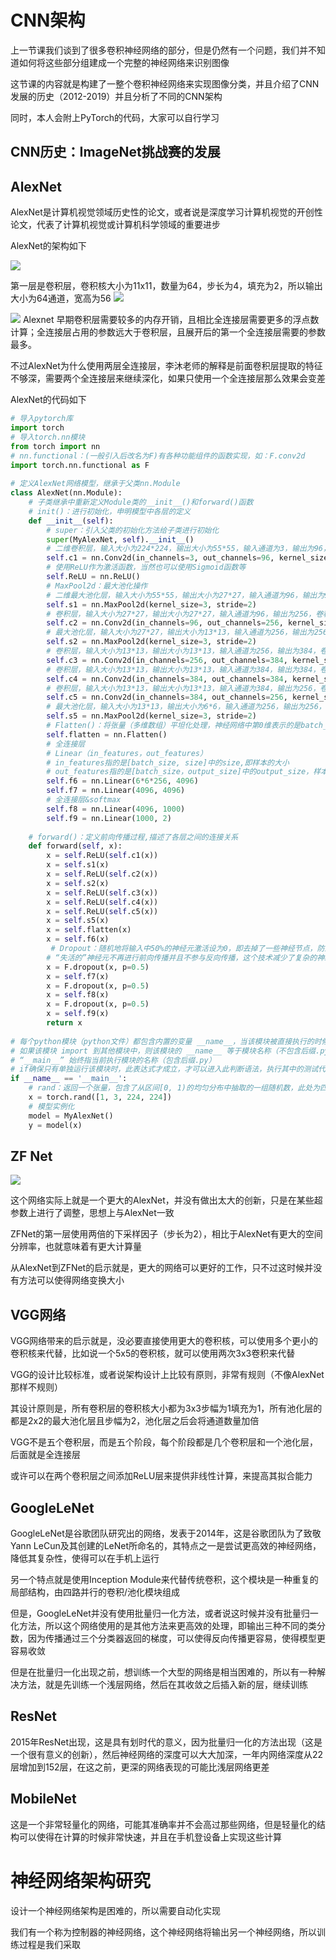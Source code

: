 # CNN架构

上一节课我们谈到了很多卷积神经网络的部分，但是仍然有一个问题，我们并不知道如何将这些部分组建成一个完整的神经网络来识别图像

这节课的内容就是构建了一整个卷积神经网络来实现图像分类，并且介绍了CNN发展的历史（2012-2019）并且分析了不同的CNN架构

同时，本人会附上PyTorch的代码，大家可以自行学习

## CNN历史：ImageNet挑战赛的发展

## AlexNet

AlexNet是计算机视觉领域历史性的论文，或者说是深度学习计算机视觉的开创性论文，代表了计算机视觉或计算机科学领域的重要进步

AlexNet的架构如下

![](./assets/AlexNet-Fig_03.png)

第一层是卷积层，卷积核大小为11x11，数量为64，步长为4，填充为2，所以输出大小为64通道，宽高为56
![](./assets/eecs8-28.jpg)

![](./assets/eecs8-31.jpg)
Alexnet 早期卷积层需要较多的内存开销，且相比全连接层需要更多的浮点数计算；全连接层占用的参数远大于卷积层，且展开后的第一个全连接层需要的参数最多。

不过AlexNet为什么使用两层全连接层，李沐老师的解释是前面卷积层提取的特征不够深，需要两个全连接层来继续深化，如果只使用一个全连接层那么效果会变差

AlexNet的代码如下

```python
# 导入pytorch库
import torch
# 导入torch.nn模块
from torch import nn
# nn.functional：(一般引入后改名为F)有各种功能组件的函数实现，如：F.conv2d
import torch.nn.functional as F
 
# 定义AlexNet网络模型，继承于父类nn.Module
class AlexNet(nn.Module):
    # 子类继承中重新定义Module类的__init__()和forward()函数
    # init()：进行初始化，申明模型中各层的定义
    def __init__(self):
        # super：引入父类的初始化方法给子类进行初始化
        super(MyAlexNet, self).__init__()
        # 二维卷积层，输入大小为224*224，输出大小为55*55，输入通道为3，输出为96，卷积核为11，步长为4
        self.c1 = nn.Conv2d(in_channels=3, out_channels=96, kernel_size=11, stride=4, padding=2)
        # 使用ReLU作为激活函数，当然也可以使用Sigmoid函数等
        self.ReLU = nn.ReLU()
        # MaxPool2d：最大池化操作
        # 二维最大池化层，输入大小为55*55，输出大小为27*27，输入通道为96，输出为96，池化核为3，步长为2
        self.s1 = nn.MaxPool2d(kernel_size=3, stride=2)
        # 卷积层，输入大小为27*27，输出大小为27*27，输入通道为96，输出为256，卷积核为5，扩充边缘为2，步长为1
        self.c2 = nn.Conv2d(in_channels=96, out_channels=256, kernel_size=5, stride=1, padding=2)
        # 最大池化层，输入大小为27*27，输出大小为13*13，输入通道为256，输出为256，池化核为3，步长为2
        self.s2 = nn.MaxPool2d(kernel_size=3, stride=2)
        # 卷积层，输入大小为13*13，输出大小为13*13，输入通道为256，输出为384，卷积核为3，扩充边缘为1，步长为1
        self.c3 = nn.Conv2d(in_channels=256, out_channels=384, kernel_size=3, stride=1, padding=1)
        # 卷积层，输入大小为13*13，输出大小为13*13，输入通道为384，输出为384，卷积核为3，扩充边缘为1，步长为1
        self.c4 = nn.Conv2d(in_channels=384, out_channels=384, kernel_size=3, stride=1, padding=1)
        # 卷积层，输入大小为13*13，输出大小为13*13，输入通道为384，输出为256，卷积核为3，扩充边缘为1，步长为1
        self.c5 = nn.Conv2d(in_channels=384, out_channels=256, kernel_size=3, stride=1, padding=1)
        # 最大池化层，输入大小为13*13，输出大小为6*6，输入通道为256，输出为256，池化核为3，步长为2
        self.s5 = nn.MaxPool2d(kernel_size=3, stride=2)
        # Flatten()：将张量（多维数组）平坦化处理，神经网络中第0维表示的是batch_size，所以Flatten()默认从第二维开始平坦化
        self.flatten = nn.Flatten()
        # 全连接层
        # Linear（in_features，out_features）
        # in_features指的是[batch_size, size]中的size,即样本的大小
        # out_features指的是[batch_size，output_size]中的output_size，样本输出的维度大小，也代表了该全连接层的神经元个数
        self.f6 = nn.Linear(6*6*256, 4096)
        self.f7 = nn.Linear(4096, 4096)
        # 全连接层&softmax
        self.f8 = nn.Linear(4096, 1000)
        self.f9 = nn.Linear(1000, 2)
 
    # forward()：定义前向传播过程,描述了各层之间的连接关系
    def forward(self, x):
        x = self.ReLU(self.c1(x))
        x = self.s1(x)
        x = self.ReLU(self.c2(x))
        x = self.s2(x)
        x = self.ReLU(self.c3(x))
        x = self.ReLU(self.c4(x))
        x = self.ReLU(self.c5(x))
        x = self.s5(x)
        x = self.flatten(x)
        x = self.f6(x)
         # Dropout：随机地将输入中50%的神经元激活设为0，即去掉了一些神经节点，防止过拟合
        # “失活的”神经元不再进行前向传播并且不参与反向传播，这个技术减少了复杂的神经元之间的相互影响
        x = F.dropout(x, p=0.5)
        x = self.f7(x)
        x = F.dropout(x, p=0.5)
        x = self.f8(x)
        x = F.dropout(x, p=0.5)
        x = self.f9(x)
        return x
 
# 每个python模块（python文件）都包含内置的变量 __name__，当该模块被直接执行的时候，__name__ 等于文件名（包含后缀 .py ）
# 如果该模块 import 到其他模块中，则该模块的 __name__ 等于模块名称（不包含后缀.py）
# “__main__” 始终指当前执行模块的名称（包含后缀.py）
# if确保只有单独运行该模块时，此表达式才成立，才可以进入此判断语法，执行其中的测试代码，反之不行
if __name__ == '__main__':
    # rand：返回一个张量，包含了从区间[0, 1)的均匀分布中抽取的一组随机数，此处为四维张量
    x = torch.rand([1, 3, 224, 224])
    # 模型实例化
    model = MyAlexNet()
    y = model(x)
```



## ZF Net
![](./assets/eecs9-33.png)

这个网络实际上就是一个更大的AlexNet，并没有做出太大的创新，只是在某些超参数上进行了调整，思想上与AlexNet一致

ZFNet的第一层使用两倍的下采样因子（步长为2），相比于AlexNet有更大的空间分辨率，也就意味着有更大计算量

从AlexNet到ZFNet的启示就是，更大的网络可以更好的工作，只不过这时候并没有方法可以使得网络变换大小

## VGG网络

VGG网络带来的启示就是，没必要直接使用更大的卷积核，可以使用多个更小的卷积核来代替，比如说一个5x5的卷积核，就可以使用两次3x3卷积来代替

VGG的设计比较标准，或者说架构设计上比较有原则，非常有规则（不像AlexNet那样不规则）

其设计原则是，所有卷积层的卷积核大小都为3x3步幅为1填充为1，所有池化层的都是2x2的最大池化层且步幅为2，池化层之后会将通道数量加倍

VGG不是五个卷积层，而是五个阶段，每个阶段都是几个卷积层和一个池化层，后面就是全连接层

或许可以在两个卷积层之间添加ReLU层来提供非线性计算，来提高其拟合能力

## GoogleLeNet

GoogleLeNet是谷歌团队研究出的网络，发表于2014年，这是谷歌团队为了致敬Yann LeCun及其创建的LeNet所命名的，其特点之一是尝试更高效的神经网络，降低其复杂性，使得可以在手机上运行

另一个特点就是使用Inception Module来代替传统卷积，这个模块是一种重复的局部结构，由四路并行的卷积/池化模块组成

但是，GoogleLeNet并没有使用批量归一化方法，或者说这时候并没有批量归一化方法，所以这个网络使用的是其他方法来更高效的处理，即输出三种不同的类分数，因为传播通过三个分类器返回的梯度，可以使得反向传播更容易，使得模型更容易收敛

但是在批量归一化出现之前，想训练一个大型的网络是相当困难的，所以有一种解决方法，就是先训练一个浅层网络，然后在其收敛之后插入新的层，继续训练

## ResNet

2015年ResNet出现，这是具有划时代的意义，因为批量归一化的方法出现（这是一个很有意义的创新），然后神经网络的深度可以大大加深，一年内网络深度从22层增加到152层，在这之前，更深的网络表现的可能比浅层网络更差

## MobileNet

这是一个非常轻量化的网络，可能其准确率并不会高过那些网络，但是轻量化的结构可以使得在计算的时候非常快速，并且在手机登设备上实现这些计算

# 神经网络架构研究

设计一个神经网络架构是困难的，所以需要自动化实现

我们有一个称为控制器的神经网络，这个神经网络将输出另一个神经网络，所以训练过程是我们采取
